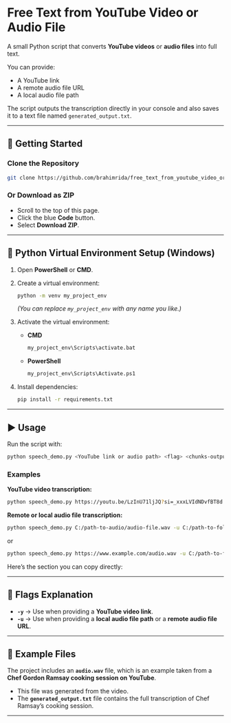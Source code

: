 # Free Text from YouTube Video or Audio File

A small Python script that converts **YouTube videos** or **audio files** into full text.

You can provide:

* A YouTube link
* A remote audio file URL
* A local audio file path

The script outputs the transcription directly in your console and also saves it to a text file named `generated_output.txt`.

---

## 🚀 Getting Started

### Clone the Repository

```bash
git clone https://github.com/brahimrida/free_text_from_youtube_video_or_audio_file.git
```

### Or Download as ZIP

* Scroll to the top of this page.
* Click the blue **Code** button.
* Select **Download ZIP**.

---

## 🐍 Python Virtual Environment Setup (Windows)

1. Open **PowerShell** or **CMD**.

2. Create a virtual environment:

   ```bash
   python -m venv my_project_env
   ```

   *(You can replace `my_project_env` with any name you like.)*

3. Activate the virtual environment:

   * **CMD**

     ```bash
     my_project_env\Scripts\activate.bat
     ```
   * **PowerShell**

     ```bash
     my_project_env\Scripts\Activate.ps1
     ```

4. Install dependencies:

   ```bash
   pip install -r requirements.txt
   ```

---

## ▶️ Usage

Run the script with:

```bash
python speech_demo.py <YouTube link or audio path> <flag> <chunks-output-directory>
```

### Examples

**YouTube video transcription:**

```bash
python speech_demo.py https://youtu.be/LzInU71ljJQ?si=_xxxLVIdNDvfBT8d -y C:/path-to-folder/chunks/
```

**Remote or local audio file transcription:**

```bash
python speech_demo.py C:/path-to-audio/audio-file.wav -u C:/path-to-folder/chunks/
```

or

```bash
python speech_demo.py https://www.example.com/audio.wav -u C:/path-to-folder/chunks/
```

Here’s the section you can copy directly:

---

## 🎌 Flags Explanation

* **`-y`** → Use when providing a **YouTube video link**.
* **`-u`** → Use when providing a **local audio file path** or a **remote audio file URL**.

---

## 📂 Example Files

The project includes an **`audio.wav`** file, which is an example taken from a **Chef Gordon Ramsay cooking session on YouTube**.

* This file was generated from the video.
* The **`generated_output.txt`** file contains the full transcription of Chef Ramsay’s cooking session.

---


